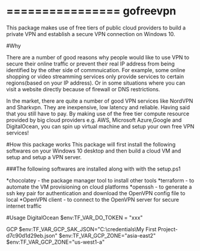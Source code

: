 ================
gofreevpn
================

This package makes use of free tiers of public cloud providers to build a private VPN and establish a secure VPN connection on Windows 10.

#Why

There are a number of good reasons why people would like to use VPN to secure their online traffic or prevent their real IP address from being identified by the other side of commnuication. For example, some online shopping or video streamming services only provide services to certain regions(based on your IP address). Or in some situations where you can visit a website directly because of firewall or DNS restrictions.

In the market, there are quite a number of good VPN services like NordVPN and Sharkvpn. They are inexpensive, low latency and reliable. Having said that you still have to pay. By making use of the free tier compute resource provided by big cloud providers e.g. AWS, Microsoft Azure,Google and DigitalOcean, you can spin up virtual machine and setup your own free VPN services!


#How this package works
This package will first install the following softwares on your Windows 10 desktop and then build a cloud VM and setup and setup a VPN server.

###The following softwares are installed along with with the setup.ps1

*chocolatey - the package manager tool to install other tools
*terraform - to automate the VM provisioning on cloud platforms
*openssh - to generate a ssh key pair for authentication and download the OpenVPN config file to local
*OpenVPN client - to connect to the OpenVPN server for secure internet traffic


#Usage
DigitalOcean
$env:TF_VAR_DO_TOKEN = "xxx"

GCP
$env:TF_VAR_GCP_SAK_JSON="C:\credentials\My First Project-d7c90d1d29eb.json"
$env:TF_VAR_GCP_ZONE="asia-east2"
$env:TF_VAR_GCP_ZONE="us-west1-a"
